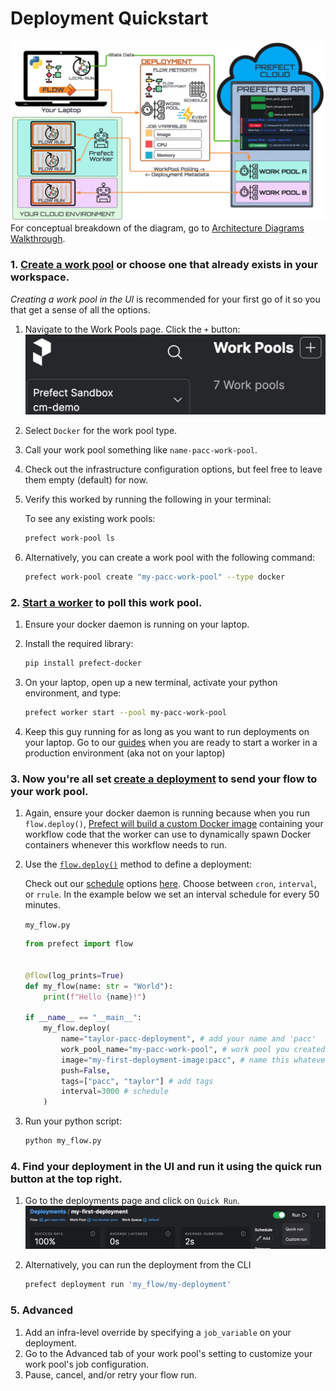 # Deployment Quickstart

![Alt text](images/main_diagram.png)
For conceptual breakdown of the diagram, go to [Architecture Diagrams Walkthrough](archetecture_diagrams_walkthrough.md).

### 1. [Create a work pool](https://docs.prefect.io/latest/tutorial/workers/#create-a-work-pool) or choose one that already exists in your workspace.
_Creating a work pool in the UI_ is recommended for your first go of it so you that get a sense of all the options.

1. Navigate to the Work Pools page.
    Click the `+` button:
    ![Alt text](images/create_pool_plus_button.png)
2. Select `Docker` for the work pool type.
3. Call your work pool something like `name-pacc-work-pool`.
4. Check out the infrastructure configuration options, but feel free to leave them empty (default) for now.
5. Verify this worked by running the following in your terminal:

    To see any existing work pools:
    ```bash
    prefect work-pool ls
    ``` 
6. Alternatively, you can create a work pool with the following command:

    ```bash
    prefect work-pool create "my-pacc-work-pool" --type docker
    ```

### 2. [Start a worker](https://docs.prefect.io/latest/tutorial/workers/#start-a-worker) to poll this work pool.

1. Ensure your docker daemon is running on your laptop.

2. Install the required library:

    ```bash
    pip install prefect-docker
    ```

3. On your laptop, open up a new terminal, activate your python environment, and type:

    ```bash
    prefect worker start --pool my-pacc-work-pool
    ```

4. Keep this guy running for as long as you want to run deployments on your laptop. Go to our [guides]() when you are ready to start a worker in a production environment (aka not on your laptop)

### 3. Now you're all set [create a deployment](https://docs.prefect.io/latest/tutorial/workers/#create-the-deployment) to send your flow to your work pool.


1. Again, ensure your docker daemon is running because when you run `flow.deploy()`, [Prefect will build a custom Docker image](https://docs.prefect.io/latest/tutorial/workers/#create-the-deployment:~:text=Prefect%20will%20build%20a%20custom%20Docker%20image%20containing%20your%20workflow%20code%20that%20the%20worker%20can%20use%20to%20dynamically%20spawn%20Docker%20containers%20whenever%20this%20workflow%20needs%20to%20run.) containing your workflow code that the worker can use to dynamically spawn Docker containers whenever this workflow needs to run.

2. Use the [`flow.deploy()`](https://docs.prefect.io/latest/api-ref/prefect/flows/#prefect.flows.Flow.deploy) method to define a deployment:

    Check out our [schedule](https://docs.prefect.io/latest/concepts/schedules/) options [here](https://docs.prefect.io/latest/api-ref/prefect/flows/#prefect.flows.Flow.deploy). Choose between `cron`, `interval`, or `rrule`. In the example below we set an interval schedule for every 50 minutes.

    `my_flow.py`

    ```python title="my_flow.py"
    from prefect import flow


    @flow(log_prints=True)
    def my_flow(name: str = "World"):
        print(f"Hello {name}!")

    if __name__ == "__main__":
        my_flow.deploy(
            name="taylor-pacc-deployment", # add your name and 'pacc'
            work_pool_name="my-pacc-work-pool", # work pool you created earlier
            image="my-first-deployment-image:pacc", # name this whatever you like
            push=False,
            tags=["pacc", "taylor"] # add tags
            interval=3000 # schedule
        )
    ```

3. Run your python script:

    ```bash
    python my_flow.py
    ```

### 4. Find your deployment in the UI and run it using the quick run button at the top right.
1. Go to the deployments page and click on `Quick Run`.
    ![Alt text](images/quick_run_button.png)

2. Alternatively, you can run the deployment from the CLI

    ```bash
    prefect deployment run 'my_flow/my-deployment'
    ```

### 5. Advanced
1. Add an infra-level override by specifying a `job_variable` on your deployment.
2. Go to the Advanced tab of your work pool's setting to customize your work pool's job configuration.
3. Pause, cancel, and/or retry your flow run.
